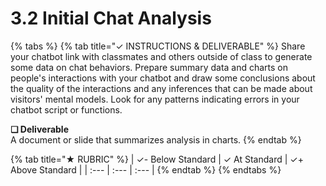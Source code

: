 # 3.2 Initial Chat Analysis

{% tabs %}
{% tab title="✓  INSTRUCTIONS & DELIVERABLE" %}
Share your chatbot link with classmates and others outside of class to generate some data on chat behaviors. Prepare summary data and charts on people's interactions with your chatbot and draw some conclusions about the quality of the interactions and any inferences that can be made about visitors' mental models. Look for any patterns indicating errors in your chatbot script or functions.

**❏ Deliverable**  
A document or slide that summarizes analysis in charts.
{% endtab %}

{% tab title="★  RUBRIC" %}
| ✓-  Below Standard | ✓  At Standard | ✓+  Above Standard |
| :--- | :--- | :--- |
{% endtab %}
{% endtabs %}

